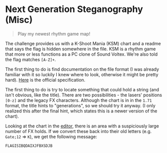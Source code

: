 # Next Generation Steganography (Misc)
> Play my newest rhythm game map!

The challenge provides us with a K-Shoot Mania (KSM) chart and a readme that says the flag is hidden somewhere in the file. KSM is a rhythm game that more or less functions as a PC clone of Sound Voltex. We're also told the flag matches `[A-Z]+`.

The first thing to do is find documentation on the file format (I was already familiar with it so luckily I knew where to look, otherwise it might be pretty hard). [Here](https://github.com/m4saka/ksh/blob/master/ksh_format.md) is the official specification.

The first thing to do is try to locate something that could hold a string (and isn't obvious, like the title). There are two possibilities - the lasers' positions `[0-z]` and the legacy FX characters. Although the chart is in in the `1.71` format, the title hints to "generations", so we should try it anyway. (I only realized this after the final hint, which states this is a newer version of the chart).

Looking at the chart in the [editor](https://www.kshootmania.com/en/download.html), there is an area with a suspiciously large number of FX holds. If we convert these back into their old letters (e.g. `Gate;12` => `K`), we get the following message:

`FLAGISIBQDAIXJFBXSDJB`
